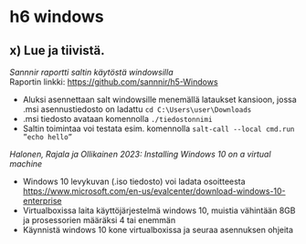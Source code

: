 # h6 windows #

## x) Lue ja tiivistä. ##

*Sannnir raportti saltin käytöstä windowsilla*  
Raportin linkki: https://github.com/sannnir/h5-Windows

- Aluksi asennettaan salt windowsille menemällä lataukset kansioon, jossa .msi asennustiedosto on ladattu `cd C:\Users\user\Downloads`
- .msi tiedosto avataan komennolla `./tiedostonnimi`
- Saltin toimintaa voi testata esim. komennolla `salt-call --local cmd.run ”echo hello”`

*Halonen, Rajala ja Ollikainen 2023: Installing Windows 10 on a virtual machine*

- Windows 10 levykuvan (.iso tiedosto) voi ladata osoitteesta https://www.microsoft.com/en-us/evalcenter/download-windows-10-enterprise
- Virtualboxissa laita käyttöjärjestelmä windows 10, muistia vähintään 8GB ja prosessorien määräksi 4 tai enemmän
- Käynnistä windows 10 kone virtualboxissa ja seuraa asennuksen ohjeita
